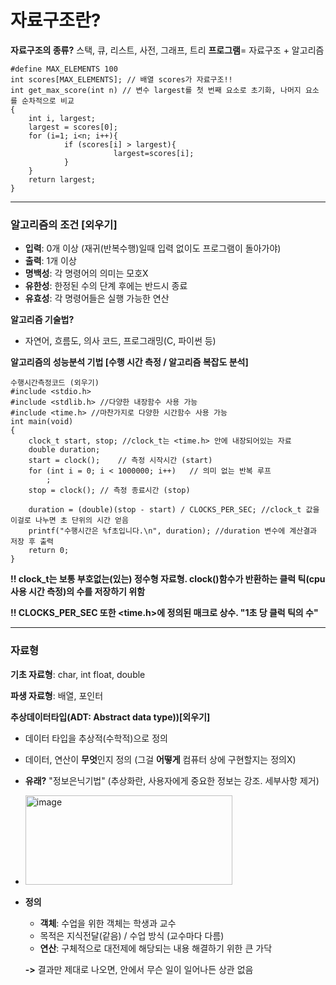 # 자료구조란? 
**자료구조의 종류?** 스택, 큐, 리스트, 사전, 그래프, 트리
**프로그램**= 자료구조 + 알고리즘

```
#define MAX_ELEMENTS 100
int scores[MAX_ELEMENTS]; // 배열 scores가 자료구조!! 
int get_max_score(int n) // 변수 largest를 첫 번째 요소로 초기화, 나머지 요소를 순차적으로 비교
{
    int i, largest;
    largest = scores[0];
    for (i=1; i<n; i++){
            if (scores[i] > largest){
                       largest=scores[i];
            }
    }
    return largest;
}
```
----
### 알고리즘의 조건 [외우기] 
- **입력**: 0개 이상 (재귀(반복수행)일때 입력 없이도 프로그램이 돌아가야)
- **출력**: 1개 이상
- **명백성**: 각 명령어의 의미는 모호X
- **유한성**: 한정된 수의 단계 후에는 반드시 종료
- **유효성**: 각 명령어들은 실행 가능한 연산

**알고리즘 기술법?**
- 자연어, 흐름도, 의사 코드, 프로그래밍(C, 파이썬 등)


**알고리즘의 성능분석 기법 [수행 시간 측정 / 알고리즘 복잡도 분석]**

```
수행시간측정코드 (외우기)
#include <stdio.h>
#include <stdlib.h> //다양한 내장함수 사용 가능
#include <time.h> //마찬가지로 다양한 시간함수 사용 가능
int main(void)
{
	clock_t start, stop; //clock_t는 <time.h> 안에 내장되어있는 자료
	double duration;
	start = clock();	// 측정 시작시간 (start)
	for (int i = 0; i < 1000000; i++)	// 의미 없는 반복 루프
		;
	stop = clock();	// 측정 종료시간 (stop)

	duration = (double)(stop - start) / CLOCKS_PER_SEC; //clock_t 값을 이걸로 나누면 초 단위의 시간 얻음
	printf("수행시간은 %f초입니다.\n", duration); //duration 변수에 계산결과 저장 후 출력
	return 0;
}
```

**!! clock_t는 보통 부호없는(있는) 정수형 자료형. clock()함수가 반환하는 클럭 틱(cpu 사용 시간 측정)의 수를 저장하기 위함**

**!! CLOCKS_PER_SEC 또한 <time.h>에 정의된 매크로 상수. "1초 당 클럭 틱의 수"**


----
### 자료형
**기초 자료형**: char, int float, double

**파생 자료형**: 배열, 포인터

**추상데이터타입(ADT: Abstract data type))[외우기]**

- 데이터 타입을 추상적(수학적)으로 정의
- 데이터, 연산이 **무엇**인지 정의 (그걸 **어떻게** 컴퓨터 상에 구현할지는 정의X)
- **유래?** "정보은닉기법" (추상화란, 사용자에게 중요한 정보는 강조. 세부사항 제거)
- <img width="331" height="143" alt="image" src="https://github.com/user-attachments/assets/518cec0b-0fe7-4470-98d8-65816a1f7c85" />

- **정의**
  - **객체**: 수업을 위한 객체는 학생과 교수
  - 목적은 지식전달(같음) / 수업 방식 (교수마다 다름)
  - **연산**: 구체적으로 대전제에 해당되는 내용 해결하기 위한 큰 가닥

  **->** 결과만 제대로 나오면, 안에서 무슨 일이 일어나든 상관 없음




